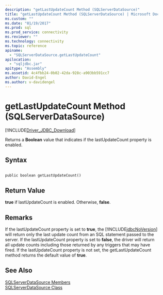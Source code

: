 ```yaml
---
description: "getLastUpdateCount Method (SQLServerDataSource)"
title: "getLastUpdateCount Method (SQLServerDataSource) | Microsoft Docs"
ms.custom: ""
ms.date: "01/19/2017"
ms.prod: sql
ms.prod_service: connectivity
ms.reviewer: ""
ms.technology: connectivity
ms.topic: reference
apiname: 
  - "SQLServerDataSource.getLastUpdateCount"
apilocation: 
  - "sqljdbc.jar"
apitype: "Assembly"
ms.assetid: 4c4fbb24-0b02-42da-928c-a903bb591cc7
author: David-Engel
ms.author: v-davidengel
---
```

# getLastUpdateCount Method (SQLServerDataSource)
[!INCLUDE[Driver_JDBC_Download](../../../includes/driver_jdbc_download.md)]

  Returns a **Boolean** value that indicates if the lastUpdateCount property is enabled.  
  
## Syntax  
  
```  
  
public boolean getLastUpdateCount()  
```  
  
## Return Value  
 **true** if lastUpdateCount is enabled. Otherwise, **false**.  
  
## Remarks  
 If the lastUpdateCount property is set to **true**, the [!INCLUDE[jdbcNoVersion](../../../includes/jdbcnoversion_md.md)] will return only the last update count from an SQL statement passed to the server. If the lastUpdateCount property is set to **false**, the driver will return all update counts including those returned by any triggers that may have fired. If the lastUpdateCount property is not set, the getLastUpdateCount method returns the default value of **true**.  
  
## See Also  
 [SQLServerDataSource Members](../../../connect/jdbc/reference/sqlserverdatasource-members.md)   
 [SQLServerDataSource Class](../../../connect/jdbc/reference/sqlserverdatasource-class.md)  
  
  
